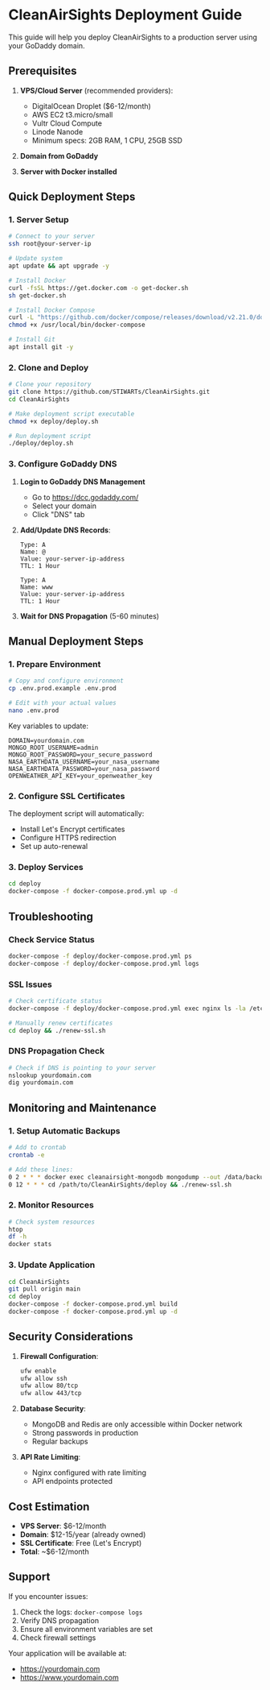 # CleanAirSights Deployment Guide

This guide will help you deploy CleanAirSights to a production server using your GoDaddy domain.

## Prerequisites

1. **VPS/Cloud Server** (recommended providers):
   - DigitalOcean Droplet ($6-12/month)
   - AWS EC2 t3.micro/small
   - Vultr Cloud Compute
   - Linode Nanode
   - Minimum specs: 2GB RAM, 1 CPU, 25GB SSD

2. **Domain from GoDaddy**
3. **Server with Docker installed**

## Quick Deployment Steps

### 1. Server Setup

```bash
# Connect to your server
ssh root@your-server-ip

# Update system
apt update && apt upgrade -y

# Install Docker
curl -fsSL https://get.docker.com -o get-docker.sh
sh get-docker.sh

# Install Docker Compose
curl -L "https://github.com/docker/compose/releases/download/v2.21.0/docker-compose-linux-x86_64" -o /usr/local/bin/docker-compose
chmod +x /usr/local/bin/docker-compose

# Install Git
apt install git -y
```

### 2. Clone and Deploy

```bash
# Clone your repository
git clone https://github.com/STIWARTs/CleanAirSights.git
cd CleanAirSights

# Make deployment script executable
chmod +x deploy/deploy.sh

# Run deployment script
./deploy/deploy.sh
```

### 3. Configure GoDaddy DNS

1. **Login to GoDaddy DNS Management**
   - Go to https://dcc.godaddy.com/
   - Select your domain
   - Click "DNS" tab

2. **Add/Update DNS Records**:
   ```
   Type: A
   Name: @
   Value: your-server-ip-address
   TTL: 1 Hour

   Type: A  
   Name: www
   Value: your-server-ip-address
   TTL: 1 Hour
   ```

3. **Wait for DNS Propagation** (5-60 minutes)

## Manual Deployment Steps

### 1. Prepare Environment

```bash
# Copy and configure environment
cp .env.prod.example .env.prod

# Edit with your actual values
nano .env.prod
```

Key variables to update:
```env
DOMAIN=yourdomain.com
MONGO_ROOT_USERNAME=admin
MONGO_ROOT_PASSWORD=your_secure_password
NASA_EARTHDATA_USERNAME=your_nasa_username
NASA_EARTHDATA_PASSWORD=your_nasa_password
OPENWEATHER_API_KEY=your_openweather_key
```

### 2. Configure SSL Certificates

The deployment script will automatically:
- Install Let's Encrypt certificates
- Configure HTTPS redirection
- Set up auto-renewal

### 3. Deploy Services

```bash
cd deploy
docker-compose -f docker-compose.prod.yml up -d
```

## Troubleshooting

### Check Service Status
```bash
docker-compose -f deploy/docker-compose.prod.yml ps
docker-compose -f deploy/docker-compose.prod.yml logs
```

### SSL Issues
```bash
# Check certificate status
docker-compose -f deploy/docker-compose.prod.yml exec nginx ls -la /etc/nginx/ssl/

# Manually renew certificates
cd deploy && ./renew-ssl.sh
```

### DNS Propagation Check
```bash
# Check if DNS is pointing to your server
nslookup yourdomain.com
dig yourdomain.com
```

## Monitoring and Maintenance

### 1. Setup Automatic Backups
```bash
# Add to crontab
crontab -e

# Add these lines:
0 2 * * * docker exec cleanairsight-mongodb mongodump --out /data/backup/$(date +\%Y\%m\%d)
0 12 * * * cd /path/to/CleanAirSights/deploy && ./renew-ssl.sh
```

### 2. Monitor Resources
```bash
# Check system resources
htop
df -h
docker stats
```

### 3. Update Application
```bash
cd CleanAirSights
git pull origin main
cd deploy
docker-compose -f docker-compose.prod.yml build
docker-compose -f docker-compose.prod.yml up -d
```

## Security Considerations

1. **Firewall Configuration**:
   ```bash
   ufw enable
   ufw allow ssh
   ufw allow 80/tcp
   ufw allow 443/tcp
   ```

2. **Database Security**:
   - MongoDB and Redis are only accessible within Docker network
   - Strong passwords in production
   - Regular backups

3. **API Rate Limiting**:
   - Nginx configured with rate limiting
   - API endpoints protected

## Cost Estimation

- **VPS Server**: $6-12/month
- **Domain**: $12-15/year (already owned)
- **SSL Certificate**: Free (Let's Encrypt)
- **Total**: ~$6-12/month

## Support

If you encounter issues:
1. Check the logs: `docker-compose logs`
2. Verify DNS propagation
3. Ensure all environment variables are set
4. Check firewall settings

Your application will be available at:
- https://yourdomain.com
- https://www.yourdomain.com